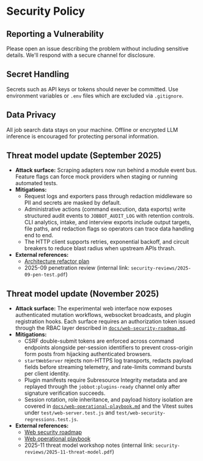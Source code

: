 # Security Policy

## Reporting a Vulnerability

Please open an issue describing the problem without including sensitive details.
We'll respond with a secure channel for disclosure.

## Secret Handling

Secrets such as API keys or tokens should never be committed. Use environment variables or `.env` files which are excluded via `.gitignore`.

## Data Privacy

All job search data stays on your machine. Offline or encrypted LLM inference is encouraged for protecting personal information.

## Threat model update (September 2025)

- **Attack surface:** Scraping adapters now run behind a module event bus. Feature flags can force mock
  providers when staging or running automated tests.
- **Mitigations:**
  - Request logs and exporters pass through redaction middleware so PII and secrets are masked by
    default.
  - Administrative actions (command execution, data exports) write structured audit events to
    `JOBBOT_AUDIT_LOG` with retention controls. CLI analytics, intake, and interview exports include
    output targets, file paths, and redaction flags so operators can trace data handling end to end.
  - The HTTP client supports retries, exponential backoff, and circuit breakers to reduce blast radius
    when upstream APIs thrash.
- **External references:**
  - [Architecture refactor plan](docs/polish/refactor-plan.md)
  - 2025-09 penetration review (internal link: `security-reviews/2025-09-pen-test.pdf`)

## Threat model update (November 2025)

- **Attack surface:** The experimental web interface now exposes authenticated mutation workflows,
  websocket broadcasts, and plugin registration hooks. Each surface requires an authorization token
  issued through the RBAC layer described in [`docs/web-security-roadmap.md`](docs/web-security-roadmap.md).
- **Mitigations:**
  - CSRF double-submit tokens are enforced across command endpoints alongside per-session identifiers
    to prevent cross-origin form posts from hijacking authenticated browsers.
  - `startWebServer` rejects non-HTTPS log transports, redacts payload fields before streaming
    telemetry, and rate-limits command bursts per client identity.
  - Plugin manifests require Subresource Integrity metadata and are replayed through the
    `jobbot:plugins-ready` channel only after signature verification succeeds.
  - Session rotation, role inheritance, and payload history isolation are covered in
    [`docs/web-operational-playbook.md`](docs/web-operational-playbook.md) and the Vitest suites under
    `test/web-server.test.js` and `test/web-security-regressions.test.js`.
- **External references:**
  - [Web security roadmap](docs/web-security-roadmap.md)
  - [Web operational playbook](docs/web-operational-playbook.md)
  - 2025-11 threat model workshop notes (internal link: `security-reviews/2025-11-threat-model.pdf`)
